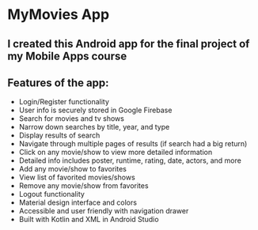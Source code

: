 # MyMovies App

## I created this Android app for the final project of my Mobile Apps course

## Features of the app:

- Login/Register functionality
- User info is securely stored in Google Firebase
- Search for movies and tv shows
- Narrow down searches by title, year, and type
- Display results of search
- Navigate through multiple pages of results (if search had a big return)
- Click on any movie/show to view more detailed information
- Detailed info includes poster, runtime, rating, date, actors, and more
- Add any movie/show to favorites
- View list of favorited movies/shows
- Remove any movie/show from favorites
- Logout functionality
- Material design interface and colors
- Accessible and user friendly with navigation drawer
- Built with Kotlin and XML in Android Studio
